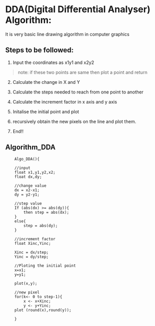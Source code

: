 # DDA(Digital Differential Analyser) Algorithm:

It is very basic line drawing algorithm in computer graphics 

## Steps to be followed:

1. Input the coordinates as x1y1 and x2y2 
 > note: if these two points are same then plot a point and return

2. Calculate the change in X and Y

3. Calculate the steps needed to reach from one point to another

4. Calculate the increment factor in x axis and y axis

5. Initalise the initial point and plot

6. recursively obtain the new pixels on the line and plot them.

7. End!!

## Algorithm_DDA

```
	Algo_DDA(){

	//input 
	float x1,y1,y2,x2;	
	float dx,dy;

	//change value 
	dx = x2-x1;
	dy = y2-y1;
	
	//step value
	If (abs(dx) >= abs(dy)){ 
		then step = abs(dx);
	}
	else{
		step = abs(dy);
	}
	
	//increment factor
	float Xinc,Yinc;
	
	Xinc = dx/step;
	Yinc = dy/step;
		
	//Ploting the initial point
	x=x1;
	y=y1;
	
	plot(x,y);
	
	//new pixel 
	for(k<- 0 to step-1){
		x <- x+Xinc;
		y <- y+Yinc;
	plot (round(x),round(y));

	}


```

